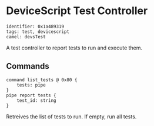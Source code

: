 # DeviceScript Test Controller

    identifier: 0x1a489319
    tags: test, devicescript
    camel: devsTest
    
A test controller to report tests to run and execute them.

## Commands

    command list_tests @ 0x80 {
        tests: pipe
    }
    pipe report tests {
        test_id: string
    }

Retreives the list of tests to run. If empty, run all tests.
